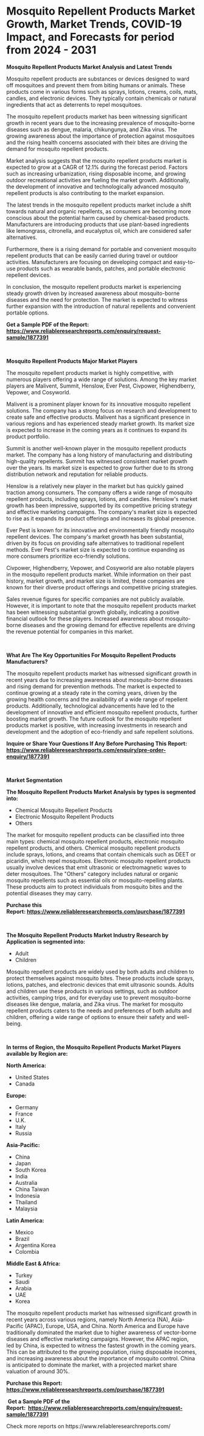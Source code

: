<p><h1>Mosquito Repellent Products Market Growth, Market Trends, COVID-19 Impact, and Forecasts for period from 2024 - 2031</h1></p><p><strong>Mosquito Repellent Products Market Analysis and Latest Trends</strong></p>
<p><p>Mosquito repellent products are substances or devices designed to ward off mosquitoes and prevent them from biting humans or animals. These products come in various forms such as sprays, lotions, creams, coils, mats, candles, and electronic devices. They typically contain chemicals or natural ingredients that act as deterrents to repel mosquitoes.</p><p>The mosquito repellent products market has been witnessing significant growth in recent years due to the increasing prevalence of mosquito-borne diseases such as dengue, malaria, chikungunya, and Zika virus. The growing awareness about the importance of protection against mosquitoes and the rising health concerns associated with their bites are driving the demand for mosquito repellent products.</p><p>Market analysis suggests that the mosquito repellent products market is expected to grow at a CAGR of 12.1% during the forecast period. Factors such as increasing urbanization, rising disposable income, and growing outdoor recreational activities are fueling the market growth. Additionally, the development of innovative and technologically advanced mosquito repellent products is also contributing to the market expansion.</p><p>The latest trends in the mosquito repellent products market include a shift towards natural and organic repellents, as consumers are becoming more conscious about the potential harm caused by chemical-based products. Manufacturers are introducing products that use plant-based ingredients like lemongrass, citronella, and eucalyptus oil, which are considered safer alternatives.</p><p>Furthermore, there is a rising demand for portable and convenient mosquito repellent products that can be easily carried during travel or outdoor activities. Manufacturers are focusing on developing compact and easy-to-use products such as wearable bands, patches, and portable electronic repellent devices.</p><p>In conclusion, the mosquito repellent products market is experiencing steady growth driven by increased awareness about mosquito-borne diseases and the need for protection. The market is expected to witness further expansion with the introduction of natural repellents and convenient portable options.</p></p>
<p><strong>Get a Sample PDF of the Report:&nbsp; <a href="https://www.reliableresearchreports.com/enquiry/request-sample/1877391">https://www.reliableresearchreports.com/enquiry/request-sample/1877391</a></strong></p>
<p>&nbsp;</p>
<p><strong>Mosquito Repellent Products Major Market Players</strong></p>
<p><p>The mosquito repellent products market is highly competitive, with numerous players offering a wide range of solutions. Among the key market players are Malivent, Summit, Henslow, Ever Pest, Civpower, Highendberry, Vepower, and Cosyworld.</p><p>Malivent is a prominent player known for its innovative mosquito repellent solutions. The company has a strong focus on research and development to create safe and effective products. Malivent has a significant presence in various regions and has experienced steady market growth. Its market size is expected to increase in the coming years as it continues to expand its product portfolio.</p><p>Summit is another well-known player in the mosquito repellent products market. The company has a long history of manufacturing and distributing high-quality repellents. Summit has witnessed consistent market growth over the years. Its market size is expected to grow further due to its strong distribution network and reputation for reliable products.</p><p>Henslow is a relatively new player in the market but has quickly gained traction among consumers. The company offers a wide range of mosquito repellent products, including sprays, lotions, and candles. Henslow's market growth has been impressive, supported by its competitive pricing strategy and effective marketing campaigns. The company's market size is expected to rise as it expands its product offerings and increases its global presence.</p><p>Ever Pest is known for its innovative and environmentally friendly mosquito repellent devices. The company's market growth has been substantial, driven by its focus on providing safe alternatives to traditional repellent methods. Ever Pest's market size is expected to continue expanding as more consumers prioritize eco-friendly solutions.</p><p>Civpower, Highendberry, Vepower, and Cosyworld are also notable players in the mosquito repellent products market. While information on their past history, market growth, and market size is limited, these companies are known for their diverse product offerings and competitive pricing strategies.</p><p>Sales revenue figures for specific companies are not publicly available. However, it is important to note that the mosquito repellent products market has been witnessing substantial growth globally, indicating a positive financial outlook for these players. Increased awareness about mosquito-borne diseases and the growing demand for effective repellents are driving the revenue potential for companies in this market.</p></p>
<p>&nbsp;</p>
<p><strong>What Are The Key Opportunities For Mosquito Repellent Products Manufacturers?</strong></p>
<p><p>The mosquito repellent products market has witnessed significant growth in recent years due to increasing awareness about mosquito-borne diseases and rising demand for prevention methods. The market is expected to continue growing at a steady rate in the coming years, driven by the growing health concerns and the availability of a wide range of repellent products. Additionally, technological advancements have led to the development of innovative and efficient mosquito repellent products, further boosting market growth. The future outlook for the mosquito repellent products market is positive, with increasing investments in research and development and the adoption of eco-friendly and safe repellent solutions.</p></p>
<p><strong>Inquire or Share Your Questions If Any Before Purchasing This Report: <a href="https://www.reliableresearchreports.com/enquiry/pre-order-enquiry/1877391">https://www.reliableresearchreports.com/enquiry/pre-order-enquiry/1877391</a></strong></p>
<p>&nbsp;</p>
<p><strong>Market Segmentation</strong></p>
<p><strong>The Mosquito Repellent Products Market Analysis by types is segmented into:</strong></p>
<p><ul><li>Chemical Mosquito Repellent Products</li><li>Electronic Mosquito Repellent Products</li><li>Others</li></ul></p>
<p><p>The market for mosquito repellent products can be classified into three main types: chemical mosquito repellent products, electronic mosquito repellent products, and others. Chemical mosquito repellent products include sprays, lotions, and creams that contain chemicals such as DEET or picaridin, which repel mosquitoes. Electronic mosquito repellent products usually involve devices that emit ultrasonic or electromagnetic waves to deter mosquitoes. The "Others" category includes natural or organic mosquito repellents such as essential oils or mosquito-repelling plants. These products aim to protect individuals from mosquito bites and the potential diseases they may carry.</p></p>
<p><strong>Purchase this Report:&nbsp;<a href="https://www.reliableresearchreports.com/purchase/1877391">https://www.reliableresearchreports.com/purchase/1877391</a></strong></p>
<p>&nbsp;</p>
<p><strong>The Mosquito Repellent Products Market Industry Research by Application is segmented into:</strong></p>
<p><ul><li>Adult</li><li>Children</li></ul></p>
<p><p>Mosquito repellent products are widely used by both adults and children to protect themselves against mosquito bites. These products include sprays, lotions, patches, and electronic devices that emit ultrasonic sounds. Adults and children use these products in various settings, such as outdoor activities, camping trips, and for everyday use to prevent mosquito-borne diseases like dengue, malaria, and Zika virus. The market for mosquito repellent products caters to the needs and preferences of both adults and children, offering a wide range of options to ensure their safety and well-being.</p></p>
<p>&nbsp;</p>
<p><strong>In terms of Region, the Mosquito Repellent Products Market Players available by Region are:</strong></p>
<p>
    <p> <strong> North America: </strong>
        <ul>
            <li>United States</li>
            <li>Canada</li>
        </ul>
        </p> 
    <p> <strong> Europe: </strong>
        <ul>
            <li>Germany</li>
            <li>France</li>
            <li>U.K.</li>
            <li>Italy</li>
            <li>Russia</li>
        </ul>
        </p> 
    <p> <strong> Asia-Pacific: </strong>
        <ul>
            <li>China</li>
            <li>Japan</li>
            <li>South Korea</li>
            <li>India</li>
            <li>Australia</li>
            <li>China Taiwan</li>
            <li>Indonesia</li>
            <li>Thailand</li>
            <li>Malaysia</li>
        </ul>
        </p> 
    <p> <strong> Latin America: </strong>
        <ul>
            <li>Mexico</li>
            <li>Brazil</li>
            <li>Argentina Korea</li>
            <li>Colombia</li>
        </ul>
        </p> 
    <p> <strong> Middle East & Africa: </strong>
        <ul>
            <li>Turkey</li>
            <li>Saudi</li>
            <li>Arabia</li>
            <li>UAE</li>
            <li>Korea</li>
        </ul>
    </p>
    </p>
<p><p>The mosquito repellent products market has witnessed significant growth in recent years across various regions, namely North America (NA), Asia-Pacific (APAC), Europe, USA, and China. North America and Europe have traditionally dominated the market due to higher awareness of vector-borne diseases and effective marketing campaigns. However, the APAC region, led by China, is expected to witness the fastest growth in the coming years. This can be attributed to the growing population, rising disposable incomes, and increasing awareness about the importance of mosquito control. China is anticipated to dominate the market, with a projected market share valuation of around 30%.</p></p>
<p><strong>Purchase this Report: <a href="https://www.reliableresearchreports.com/purchase/1877391">https://www.reliableresearchreports.com/purchase/1877391</a></strong></p>
<p>&nbsp;<strong>Get a Sample PDF of the Report:&nbsp;&nbsp;<a href="https://www.reliableresearchreports.com/enquiry/request-sample/1877391">https://www.reliableresearchreports.com/enquiry/request-sample/1877391</a></strong></p>
<p><strong></strong></p>
<p>Check more reports on https://www.reliableresearchreports.com/</p>